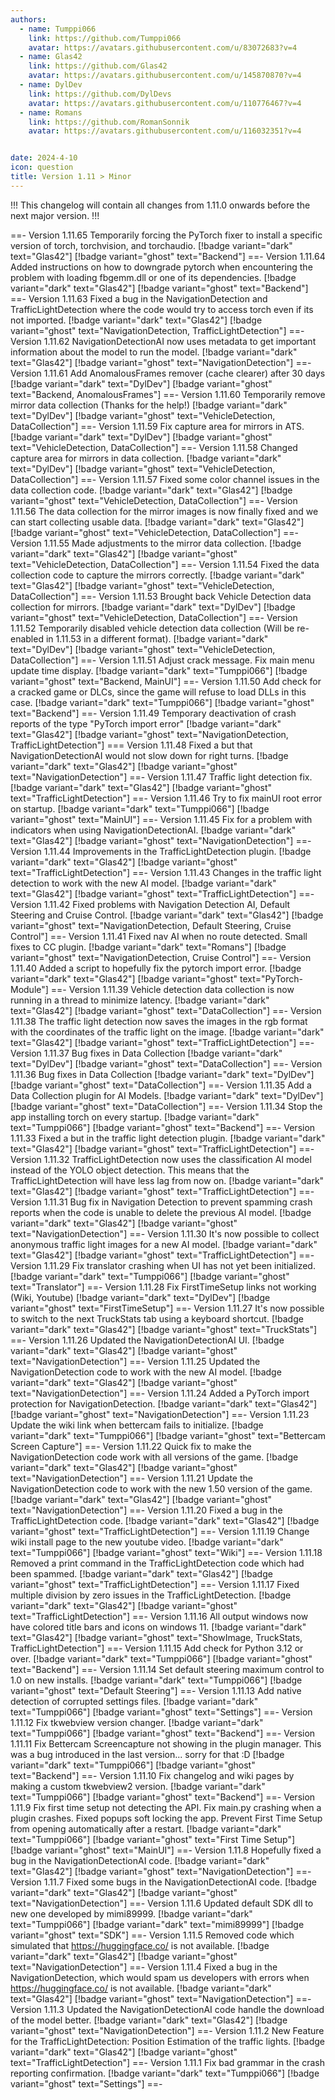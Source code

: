 ```yaml
---
authors: 
  - name: Tumppi066
    link: https://github.com/Tumppi066
    avatar: https://avatars.githubusercontent.com/u/83072683?v=4
  - name: Glas42
    link: https://github.com/Glas42
    avatar: https://avatars.githubusercontent.com/u/145870870?v=4
  - name: DylDev
    link: https://github.com/DylDevs
    avatar: https://avatars.githubusercontent.com/u/110776467?v=4
  - name: Romans
    link: https://github.com/RomanSonnik
    avatar: https://avatars.githubusercontent.com/u/116032351?v=4


date: 2024-4-10
icon: question
title: Version 1.11 > Minor
---
```


!!!
This changelog will contain all changes from 1.11.0 onwards before the next major version.
!!!

==- Version 1.11.65
Temporarily forcing the PyTorch fixer to install a specific version of torch, torchvision, and torchaudio.
[!badge variant="dark" text="Glas42"] [!badge variant="ghost" text="Backend"]
==- Version 1.11.64
Added instructions on how to downgrade pytorch when encountering the problem with loading fbgemm.dll or one of its dependencies.
[!badge variant="dark" text="Glas42"] [!badge variant="ghost" text="Backend"]
==- Version 1.11.63
Fixed a bug in the NavigationDetection and TrafficLightDetection where the code would try to access torch even if its not imported.
[!badge variant="dark" text="Glas42"] [!badge variant="ghost" text="NavigationDetection, TrafficLightDetection"]
==- Version 1.11.62
NavigationDetectionAI now uses metadata to get important information about the model to run the model.
[!badge variant="dark" text="Glas42"] [!badge variant="ghost" text="NavigationDetection"]
==- Version 1.11.61
Add AnomalousFrames remover (cache clearer) after 30 days
[!badge variant="dark" text="DylDev"] [!badge variant="ghost" text="Backend, AnomalousFrames"]
==- Version 1.11.60
Temporarily remove mirror data collection (Thanks for the help!)
[!badge variant="dark" text="DylDev"] [!badge variant="ghost" text="VehicleDetection, DataCollection"]
==- Version 1.11.59
Fix capture area for mirrors in ATS.
[!badge variant="dark" text="DylDev"] [!badge variant="ghost" text="VehicleDetection, DataCollection"]
==- Version 1.11.58
Changed capture area for mirrors in data collection.
[!badge variant="dark" text="DylDev"] [!badge variant="ghost" text="VehicleDetection, DataCollection"]
==- Version 1.11.57
Fixed some color channel issues in the data collection code.
[!badge variant="dark" text="Glas42"] [!badge variant="ghost" text="VehicleDetection, DataCollection"]
==- Version 1.11.56
The data collection for the mirror images is now finally fixed and we can start collecting usable data.
[!badge variant="dark" text="Glas42"] [!badge variant="ghost" text="VehicleDetection, DataCollection"]
==- Version 1.11.55
Made adjustments to the mirror data collection.
[!badge variant="dark" text="Glas42"] [!badge variant="ghost" text="VehicleDetection, DataCollection"]
==- Version 1.11.54
Fixed the data collection code to capture the mirrors correctly.
[!badge variant="dark" text="Glas42"] [!badge variant="ghost" text="VehicleDetection, DataCollection"]
==- Version 1.11.53
Brought back Vehicle Detection data collection for mirrors.
[!badge variant="dark" text="DylDev"] [!badge variant="ghost" text="VehicleDetection, DataCollection"]
==- Version 1.11.52
Temporarily disabled vehicle detection data collection (Will be re-enabled in 1.11.53 in a different format).
[!badge variant="dark" text="DylDev"] [!badge variant="ghost" text="VehicleDetection, DataCollection"]
==- Version 1.11.51
Adjust crack message. Fix main menu update time display.
[!badge variant="dark" text="Tumppi066"] [!badge variant="ghost" text="Backend, MainUI"]
==- Version 1.11.50
Add check for a cracked game or DLCs, since the game will refuse to load DLLs in this case.
[!badge variant="dark" text="Tumppi066"] [!badge variant="ghost" text="Backend"]
==- Version 1.11.49
Temporary deactivation of crash reports of the type "PyTorch import error"
[!badge variant="dark" text="Glas42"] [!badge variant="ghost" text="NavigationDetection, TrafficLightDetection"]
=== Version 1.11.48
Fixed a but that NavigationDetectionAI would not slow down for right turns.
[!badge variant="dark" text="Glas42"] [!badge variant="ghost" text="NavigationDetection"]
==- Version 1.11.47
Traffic light detection fix.
[!badge variant="dark" text="Glas42"] [!badge variant="ghost" text="TrafficLightDetection"]
==- Version 1.11.46
Try to fix mainUI root error on startup.
[!badge variant="dark" text="Tumppi066"] [!badge variant="ghost" text="MainUI"]
==- Version 1.11.45
Fix for a problem with indicators when using NavigationDetectionAI.
[!badge variant="dark" text="Glas42"] [!badge variant="ghost" text="NavigationDetection"]
==- Version 1.11.44
Improvements in the TrafficLightDetection plugin.
[!badge variant="dark" text="Glas42"] [!badge variant="ghost" text="TrafficLightDetection"]
==- Version 1.11.43
Changes in the traffic light detection to work with the new AI model.
[!badge variant="dark" text="Glas42"] [!badge variant="ghost" text="TrafficLightDetection"]
==- Version 1.11.42
Fixed problems with Navigation Detection AI, Default Steering and Cruise Control.
[!badge variant="dark" text="Glas42"] [!badge variant="ghost" text="NavigationDetection, Default Steering, Cruise Control"]
==- Version 1.11.41
Fixed nav AI when no route detected. Small fixes to CC plugin.
[!badge variant="dark" text="Romans"] [!badge variant="ghost" text="NavigationDetection, Cruise Control"]
==- Version 1.11.40
Added a script to hopefully fix the pytorch import error.
[!badge variant="dark" text="Glas42"] [!badge variant="ghost" text="PyTorch-Module"]
==- Version 1.11.39
Vehicle detection data collection is now running in a thread to minimize latency.
[!badge variant="dark" text="Glas42"] [!badge variant="ghost" text="DataCollection"]
==- Version 1.11.38
The traffic light detection now saves the images in the rgb format with the coordinates of the traffic light on the image.
[!badge variant="dark" text="Glas42"] [!badge variant="ghost" text="TrafficLightDetection"]
==- Version 1.11.37
Bug fixes in Data Collection
[!badge variant="dark" text="DylDev"] [!badge variant="ghost" text="DataCollection"]
==- Version 1.11.36
Bug fixes in Data Collection
[!badge variant="dark" text="DylDev"] [!badge variant="ghost" text="DataCollection"]
==- Version 1.11.35
Add a Data Collection plugin for AI Models.
[!badge variant="dark" text="DylDev"] [!badge variant="ghost" text="DataCollection"]
==- Version 1.11.34
Stop the app installing torch on every startup.
[!badge variant="dark" text="Tumppi066"] [!badge variant="ghost" text="Backend"]
==- Version 1.11.33
Fixed a but in the traffic light detection plugin.
[!badge variant="dark" text="Glas42"] [!badge variant="ghost" text="TrafficLightDetection"]
==- Version 1.11.32
TrafficLightDetection now uses the classification AI model instead of the YOLO object detection. This means that the TrafficLightDetection will have less lag from now on.
[!badge variant="dark" text="Glas42"] [!badge variant="ghost" text="TrafficLightDetection"]
==- Version 1.11.31
Bug fix in Navigation Detection to prevent spamming crash reports when the code is unable to delete the previous AI model.
[!badge variant="dark" text="Glas42"] [!badge variant="ghost" text="NavigationDetection"]
==- Version 1.11.30
It's now possible to collect anonymous traffic light images for a new AI model.
[!badge variant="dark" text="Glas42"] [!badge variant="ghost" text="TrafficLightDetection"]
==- Version 1.11.29
Fix translator crashing when UI has not yet been initialized.
[!badge variant="dark" text="Tumppi066"] [!badge variant="ghost" text="Translator"]
==- Version 1.11.28
Fix FirstTimeSetup links not working (Wiki, Youtube)
[!badge variant="dark" text="DylDev"] [!badge variant="ghost" text="FirstTimeSetup"]
==- Version 1.11.27
It's now possible to switch to the next TruckStats tab using a keyboard shortcut.
[!badge variant="dark" text="Glas42"] [!badge variant="ghost" text="TruckStats"]
==- Version 1.11.26
Updated the NavigationDetectionAI UI.
[!badge variant="dark" text="Glas42"] [!badge variant="ghost" text="NavigationDetection"]
==- Version 1.11.25
Updated the NavigationDetection code to work with the new AI model.
[!badge variant="dark" text="Glas42"] [!badge variant="ghost" text="NavigationDetection"]
==- Version 1.11.24
Added a PyTorch import protection for NavigationDetection.
[!badge variant="dark" text="Glas42"] [!badge variant="ghost" text="NavigationDetection"]
==- Version 1.11.23
Update the wiki link when bettercam fails to initialize.
[!badge variant="dark" text="Tumppi066"] [!badge variant="ghost" text="Bettercam Screen Capture"]
==- Version 1.11.22
Quick fix to make the NavigationDetection code work with all versions of the game.
[!badge variant="dark" text="Glas42"] [!badge variant="ghost" text="NavigationDetection"]
==- Version 1.11.21
Update the NavigationDetection code to work with the new 1.50 version of the game.
[!badge variant="dark" text="Glas42"] [!badge variant="ghost" text="NavigationDetection"]
==- Version 1.11.20
Fixed a bug in the TrafficLightDetection code.
[!badge variant="dark" text="Glas42"] [!badge variant="ghost" text="TrafficLightDetection"]
==- Version 1.11.19
Change wiki install page to the new youtube video.
[!badge variant="dark" text="Tumppi066"] [!badge variant="ghost" text="Wiki"]
==- Version 1.11.18
Removed a print command in the TrafficLightDetection code which had been spammed.
[!badge variant="dark" text="Glas42"] [!badge variant="ghost" text="TrafficLightDetection"]
==- Version 1.11.17
Fixed multiple division by zero issues in the TrafficLightDetection.
[!badge variant="dark" text="Glas42"] [!badge variant="ghost" text="TrafficLightDetection"]
==- Version 1.11.16
All output windows now have colored title bars and icons on windows 11.
[!badge variant="dark" text="Glas42"] [!badge variant="ghost" text="ShowImage, TruckStats, TrafficLightDetection"]
==- Version 1.11.15
Add check for Python 3.12 or over.
[!badge variant="dark" text="Tumppi066"] [!badge variant="ghost" text="Backend"]
==- Version 1.11.14
Set default steering maximum control to 1.0 on new installs.
[!badge variant="dark" text="Tumppi066"] [!badge variant="ghost" text="Default Steering"]
==- Version 1.11.13
Add native detection of corrupted settings files.
[!badge variant="dark" text="Tumppi066"] [!badge variant="ghost" text="Settings"]
==- Version 1.11.12
Fix tkwebview version changer.
[!badge variant="dark" text="Tumppi066"] [!badge variant="ghost" text="Backend"]
==- Version 1.11.11
Fix Bettercam Screencapture not showing in the plugin manager.
This was a bug introduced in the last version... sorry for that :D
[!badge variant="dark" text="Tumppi066"] [!badge variant="ghost" text="Backend"]
==- Version 1.11.10
Fix changelog and wiki pages by making a custom tkwebview2 version.
[!badge variant="dark" text="Tumppi066"] [!badge variant="ghost" text="Backend"]
==- Version 1.11.9
Fix first time setup not detecting the API.
Fix main.py crashing when a plugin crashes.
Fixed popups soft locking the app.
Prevent First Time Setup from opening automatically after a restart.
[!badge variant="dark" text="Tumppi066"] [!badge variant="ghost" text="First Time Setup"] [!badge variant="ghost" text="MainUI"]
==- Version 1.11.8
Hopefully fixed a bug in the NavigationDetectionAI code.
[!badge variant="dark" text="Glas42"] [!badge variant="ghost" text="NavigationDetection"]
==- Version 1.11.7
Fixed some bugs in the NavigationDetectionAI code.
[!badge variant="dark" text="Glas42"] [!badge variant="ghost" text="NavigationDetection"]
==- Version 1.11.6
Updated default SDK dll to new one developed by mimi89999.
[!badge variant="dark" text="Tumppi066"] [!badge variant="dark" text="mimi89999"] [!badge variant="ghost" text="SDK"]
==- Version 1.11.5
Removed code which simulated that https://huggingface.co/ is not available.
[!badge variant="dark" text="Glas42"] [!badge variant="ghost" text="NavigationDetection"]
==- Version 1.11.4
Fixed a bug in the NavigationDetection, which would spam us developers with errors when https://huggingface.co/ is not available.
[!badge variant="dark" text="Glas42"] [!badge variant="ghost" text="NavigationDetection"]
==- Version 1.11.3
Updated the NavigationDetectionAI code handle the download of the model better.
[!badge variant="dark" text="Glas42"] [!badge variant="ghost" text="NavigationDetection"]
==- Version 1.11.2
New Feature for the TrafficLightDetection: Position Estimation of the traffic lights.
[!badge variant="dark" text="Glas42"] [!badge variant="ghost" text="TrafficLightDetection"]
==- Version 1.11.1
Fix bad grammar in the crash reporting confirmation.
[!badge variant="dark" text="Tumppi066"] [!badge variant="ghost" text="Settings"]
==-
